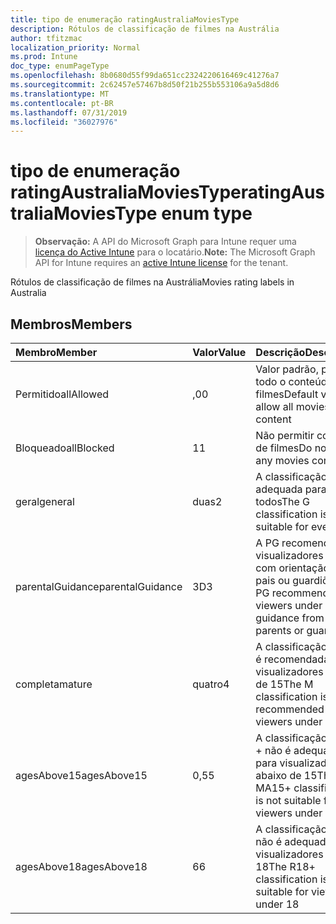 ```yaml
---
title: tipo de enumeração ratingAustraliaMoviesType
description: Rótulos de classificação de filmes na Austrália
author: tfitzmac
localization_priority: Normal
ms.prod: Intune
doc_type: enumPageType
ms.openlocfilehash: 8b0680d55f99da651cc2324220616469c41276a7
ms.sourcegitcommit: 2c62457e57467b8d50f21b255b553106a9a5d8d6
ms.translationtype: MT
ms.contentlocale: pt-BR
ms.lasthandoff: 07/31/2019
ms.locfileid: "36027976"
---
```

# <a name="ratingaustraliamoviestype-enum-type"></a><span data-ttu-id="af43d-103">tipo de enumeração ratingAustraliaMoviesType</span><span class="sxs-lookup"><span data-stu-id="af43d-103">ratingAustraliaMoviesType enum type</span></span>

> <span data-ttu-id="af43d-104">**Observação:** A API do Microsoft Graph para Intune requer uma [licença do Active Intune](https://go.microsoft.com/fwlink/?linkid=839381) para o locatário.</span><span class="sxs-lookup"><span data-stu-id="af43d-104">**Note:** The Microsoft Graph API for Intune requires an [active Intune license](https://go.microsoft.com/fwlink/?linkid=839381) for the tenant.</span></span>

<span data-ttu-id="af43d-105">Rótulos de classificação de filmes na Austrália</span><span class="sxs-lookup"><span data-stu-id="af43d-105">Movies rating labels in Australia</span></span>

## <a name="members"></a><span data-ttu-id="af43d-106">Membros</span><span class="sxs-lookup"><span data-stu-id="af43d-106">Members</span></span>
|<span data-ttu-id="af43d-107">Membro</span><span class="sxs-lookup"><span data-stu-id="af43d-107">Member</span></span>|<span data-ttu-id="af43d-108">Valor</span><span class="sxs-lookup"><span data-stu-id="af43d-108">Value</span></span>|<span data-ttu-id="af43d-109">Descrição</span><span class="sxs-lookup"><span data-stu-id="af43d-109">Description</span></span>|
|:---|:---|:---|
|<span data-ttu-id="af43d-110">Permitido</span><span class="sxs-lookup"><span data-stu-id="af43d-110">allAllowed</span></span>|<span data-ttu-id="af43d-111">,0</span><span class="sxs-lookup"><span data-stu-id="af43d-111">0</span></span>|<span data-ttu-id="af43d-112">Valor padrão, permitir todo o conteúdo de filmes</span><span class="sxs-lookup"><span data-stu-id="af43d-112">Default value, allow all movies content</span></span>|
|<span data-ttu-id="af43d-113">Bloqueado</span><span class="sxs-lookup"><span data-stu-id="af43d-113">allBlocked</span></span>|<span data-ttu-id="af43d-114">1</span><span class="sxs-lookup"><span data-stu-id="af43d-114">1</span></span>|<span data-ttu-id="af43d-115">Não permitir conteúdo de filmes</span><span class="sxs-lookup"><span data-stu-id="af43d-115">Do not allow any movies content</span></span>|
|<span data-ttu-id="af43d-116">geral</span><span class="sxs-lookup"><span data-stu-id="af43d-116">general</span></span>|<span data-ttu-id="af43d-117">duas</span><span class="sxs-lookup"><span data-stu-id="af43d-117">2</span></span>|<span data-ttu-id="af43d-118">A classificação G é adequada para todos</span><span class="sxs-lookup"><span data-stu-id="af43d-118">The G classification is suitable for everyone</span></span>|
|<span data-ttu-id="af43d-119">parentalGuidance</span><span class="sxs-lookup"><span data-stu-id="af43d-119">parentalGuidance</span></span>|<span data-ttu-id="af43d-120">3D</span><span class="sxs-lookup"><span data-stu-id="af43d-120">3</span></span>|<span data-ttu-id="af43d-121">A PG recomenda visualizadores em 15 com orientação de pais ou guardiões</span><span class="sxs-lookup"><span data-stu-id="af43d-121">The PG recommends viewers under 15 with guidance from parents or guardians</span></span>|
|<span data-ttu-id="af43d-122">completa</span><span class="sxs-lookup"><span data-stu-id="af43d-122">mature</span></span>|<span data-ttu-id="af43d-123">quatro</span><span class="sxs-lookup"><span data-stu-id="af43d-123">4</span></span>|<span data-ttu-id="af43d-124">A classificação M não é recomendada para visualizadores abaixo de 15</span><span class="sxs-lookup"><span data-stu-id="af43d-124">The M classification is not recommended for viewers under 15</span></span>|
|<span data-ttu-id="af43d-125">agesAbove15</span><span class="sxs-lookup"><span data-stu-id="af43d-125">agesAbove15</span></span>|<span data-ttu-id="af43d-126">0,5</span><span class="sxs-lookup"><span data-stu-id="af43d-126">5</span></span>|<span data-ttu-id="af43d-127">A classificação MA15 + não é adequada para visualizadores abaixo de 15</span><span class="sxs-lookup"><span data-stu-id="af43d-127">The MA15+ classification is not suitable for viewers under 15</span></span>|
|<span data-ttu-id="af43d-128">agesAbove18</span><span class="sxs-lookup"><span data-stu-id="af43d-128">agesAbove18</span></span>|<span data-ttu-id="af43d-129">6</span><span class="sxs-lookup"><span data-stu-id="af43d-129">6</span></span>|<span data-ttu-id="af43d-130">A classificação R18 + não é adequada para visualizadores em 18</span><span class="sxs-lookup"><span data-stu-id="af43d-130">The R18+ classification is not suitable for viewers under 18</span></span>|



